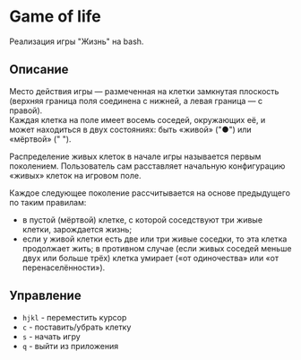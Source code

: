# Game of life
Реализация игры "Жизнь" на bash.

## Описание
Место действия игры — размеченная на клетки замкнутая плоскость (верхняя граница поля соединена с нижней, а левая граница — с правой).  
Каждая клетка на поле имеет восемь соседей, окружающих её, и может находиться в двух состояниях: быть «живой» ("●") или «мёртвой» (" ").  

Распределение живых клеток в начале игры называется первым поколением. Пользователь сам расставляет начальную конфигурацию «живых» клеток на игровом поле.  

Каждое следующее поколение рассчитывается на основе предыдущего по таким правилам:
- в пустой (мёртвой) клетке, с которой соседствуют три живые клетки, зарождается жизнь;
- если у живой клетки есть две или три живые соседки, то эта клетка продолжает жить; в противном случае (если живых соседей меньше двух или больше трёх) клетка умирает («от одиночества» или «от перенаселённости»).

## Управление
- `hjkl` - переместить курсор
- `c` - поставить/убрать клетку
- `s` - начать игру
- `q` - выйти из приложения